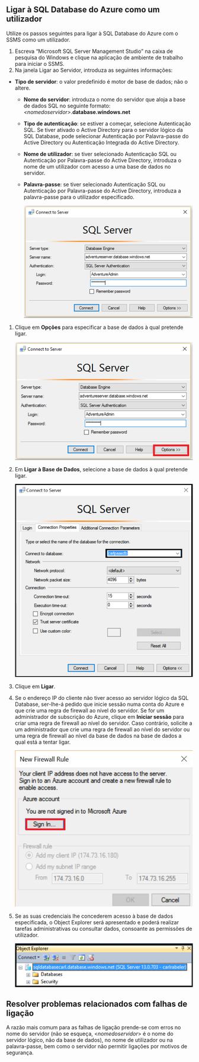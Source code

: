 ## <a name="connect-to-azure-sql-database-as-a-user"></a>Ligar à SQL Database do Azure como um utilizador
Utilize os passos seguintes para ligar à SQL Database do Azure com o SSMS como um utilizador.

1. Escreva “Microsoft SQL Server Management Studio” na caixa de pesquisa do Windows e clique na aplicação de ambiente de trabalho para iniciar o SSMS.
2. Na janela Ligar ao Servidor, introduza as seguintes informações:

* **Tipo de servidor**: o valor predefinido é motor de base de dados; não o altere.
  
  * **Nome do servidor**: introduza o nome do servidor que aloja a base de dados SQL no seguinte formato: *&lt;nomedoservidor>*.**database.windows.net**
  * **Tipo de autenticação**: se estiver a começar, selecione Autenticação SQL. Se tiver ativado o Active Directory para o servidor lógico da SQL Database, pode selecionar Autenticação por Palavra-passe do Active Directory ou Autenticação Integrada do Active Directory.
  * **Nome de utilizador**: se tiver selecionado Autenticação SQL ou Autenticação por Palavra-passe do Active Directory, introduza o nome de um utilizador com acesso a uma base de dados no servidor.
  * **Palavra-passe**: se tiver selecionado Autenticação SQL ou Autenticação por Palavra-passe do Active Directory, introduza a palavra-passe para o utilizador especificado.
    
       ![SQL Server Management Studio: ligar ao servidor da SQL Database](./media/sql-database-sql-server-management-studio-connect-user/connect-user-1.png)

1. Clique em **Opções** para especificar a base de dados à qual pretende ligar.
   
      ![SQL Server Management Studio: ligar ao servidor da SQL Database](./media/sql-database-sql-server-management-studio-connect-user/connect-user-2.png)
2. Em **Ligar à Base de Dados**, selecione a base de dados à qual pretende ligar.
   
     ![SQL Server Management Studio: ligar ao servidor da SQL Database](./media/sql-database-sql-server-management-studio-connect-user/connect-user-3.png)
3. Clique em **Ligar**.
4. Se o endereço IP do cliente não tiver acesso ao servidor lógico da SQL Database, ser-lhe-á pedido que inicie sessão numa conta do Azure e que crie uma regra de firewall ao nível do servidor. Se for um administrador de subscrição do Azure, clique em **Iniciar sessão** para criar uma regra de firewall ao nível do servidor. Caso contrário, solicite a um administrador que crie uma regra de firewall ao nível do servidor ou uma regra de firewall ao nível da base de dados na base de dados a qual está a tentar ligar.
   
      ![SQL Server Management Studio: ligar ao servidor da SQL Database](./media/sql-database-sql-server-management-studio-connect-user/connect-user-4.png)
5. Se as suas credenciais lhe concederem acesso à base de dados especificada, o Object Explorer será apresentado e poderá realizar tarefas administrativas ou consultar dados, consoante as permissões de utilizador.
   
      ![SQL Server Management Studio: ligar ao servidor da SQL Database](./media/sql-database-sql-server-management-studio-connect-user/connect-user-5.png)

## <a name="troubleshoot-connection-failures"></a>Resolver problemas relacionados com falhas de ligação
A razão mais comum para as falhas de ligação prende-se com erros no nome do servidor (não se esqueça, <*nomedoservidor*> é o nome do servidor lógico, não da base de dados), no nome de utilizador ou na palavra-passe, bem como o servidor não permitir ligações por motivos de segurança. 



<!--HONumber=Nov16_HO2-->


